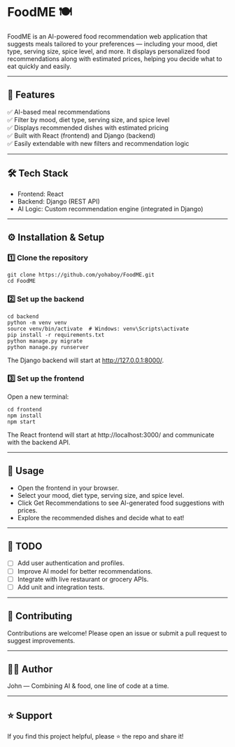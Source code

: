 # FoodME 🍽️

FoodME is an AI-powered food recommendation web application that suggests meals tailored to your preferences — including your mood, diet type, serving size, spice level, and more. It displays personalized food recommendations along with estimated prices, helping you decide what to eat quickly and easily.

---

## 🚀 Features

✅ AI-based meal recommendations  
✅ Filter by mood, diet type, serving size, and spice level  
✅ Displays recommended dishes with estimated pricing  
✅ Built with React (frontend) and Django (backend)  
✅ Easily extendable with new filters and recommendation logic

---

## 🛠️ Tech Stack

- Frontend: React
- Backend: Django (REST API)
- AI Logic: Custom recommendation engine (integrated in Django)

---

## ⚙️ Installation & Setup

### 1️⃣ Clone the repository

    git clone https://github.com/yohaboy/FoodME.git
    cd FoodME

### 2️⃣ Set up the backend

    cd backend
    python -m venv venv
    source venv/bin/activate  # Windows: venv\Scripts\activate
    pip install -r requirements.txt
    python manage.py migrate
    python manage.py runserver

The Django backend will start at http://127.0.0.1:8000/.

### 3️⃣ Set up the frontend

Open a new terminal:

    cd frontend
    npm install
    npm start

The React frontend will start at http://localhost:3000/ and communicate with the backend API.

---

## 🧩 Usage

- Open the frontend in your browser.
- Select your mood, diet type, serving size, and spice level.
- Click Get Recommendations to see AI-generated food suggestions with prices.
- Explore the recommended dishes and decide what to eat!

---

## 📌 TODO

- [ ] Add user authentication and profiles.
- [ ] Improve AI model for better recommendations.
- [ ] Integrate with live restaurant or grocery APIs.
- [ ] Add unit and integration tests.

---

## 🤝 Contributing

Contributions are welcome!
Please open an issue or submit a pull request to suggest improvements.

---

## 👨‍🍳 Author

John — Combining AI & food, one line of code at a time.

---

## ⭐️ Support

If you find this project helpful, please ⭐️ the repo and share it!
